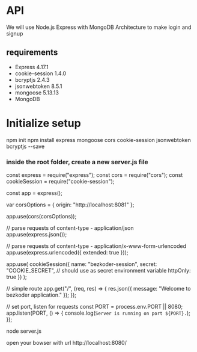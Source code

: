 # API

We will use Node.js Express with MongoDB Architecture to make login and signup


## requirements

- Express 4.17.1
- cookie-session 1.4.0
- bcryptjs 2.4.3
- jsonwebtoken 8.5.1
- mongoose 5.13.13
- MongoDB

# Initialize setup


npm init
npm install express mongoose cors cookie-session jsonwebtoken bcryptjs --save

### inside the root folder, create a new server.js file

const express = require("express");
const cors = require("cors");
const cookieSession = require("cookie-session");

const app = express();

var corsOptions = {
origin: "http://localhost:8081"
};

app.use(cors(corsOptions));

// parse requests of content-type - application/json
app.use(express.json());

// parse requests of content-type - application/x-www-form-urlencoded
app.use(express.urlencoded({ extended: true }));

app.use(
cookieSession({
name: "bezkoder-session",
secret: "COOKIE_SECRET", // should use as secret environment variable
httpOnly: true
})
);

// simple route
app.get("/", (req, res) => {
res.json({ message: "Welcome to bezkoder application." });
});

// set port, listen for requests
const PORT = process.env.PORT || 8080;
app.listen(PORT, () => {
console.log(`Server is running on port ${PORT}.`);
});

node server.js

open your bowser with url http://localhost:8080/
